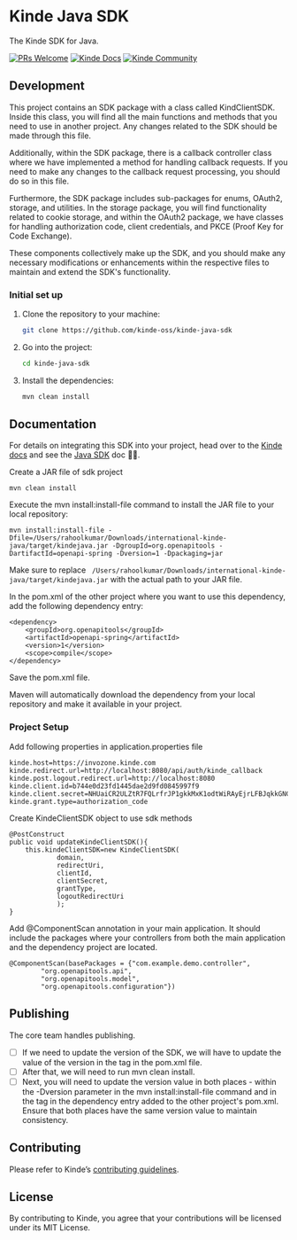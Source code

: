 # Kinde Java SDK

The Kinde SDK for Java.

[![PRs Welcome](https://img.shields.io/badge/PRs-welcome-brightgreen.svg?style=flat-square)](https://makeapullrequest.com) [![Kinde Docs](https://img.shields.io/badge/Kinde-Docs-eee?style=flat-square)](https://kinde.com/docs/developer-tools) [![Kinde Community](https://img.shields.io/badge/Kinde-Community-eee?style=flat-square)](https://thekindecommunity.slack.com)

## Development

This project contains an SDK package with a class called KindClientSDK. Inside this class, you will find all the main functions and methods that you need to use in another project. Any changes related to the SDK should be made through this file.

Additionally, within the SDK package, there is a callback controller class where we have implemented a method for handling callback requests. If you need to make any changes to the callback request processing, you should do so in this file.

Furthermore, the SDK package includes sub-packages for enums, OAuth2, storage, and utilities. In the storage package, you will find functionality related to cookie storage, and within the OAuth2 package, we have classes for handling authorization code, client credentials, and PKCE (Proof Key for Code Exchange).

These components collectively make up the SDK, and you should make any necessary modifications or enhancements within the respective files to maintain and extend the SDK's functionality.


### Initial set up

1. Clone the repository to your machine:

   ```bash
   git clone https://github.com/kinde-oss/kinde-java-sdk
   ```

2. Go into the project:

   ```bash
   cd kinde-java-sdk
   ```

3. Install the dependencies:

   ```bash
   mvn clean install
   ```

## Documentation

For details on integrating this SDK into your project, head over to the [Kinde docs](https://kinde.com/docs/) and see the [Java SDK](<[link-to-kinde-doc](https://kinde.com/docs/developer-tools/)>) doc 👍🏼.


Create a JAR file of sdk project
```
mvn clean install
```

Execute the mvn install:install-file command to install the JAR file to your local repository:
```
mvn install:install-file -Dfile=/Users/rahoolkumar/Downloads/international-kinde-java/target/kindejava.jar -DgroupId=org.openapitools -DartifactId=openapi-spring -Dversion=1 -Dpackaging=jar
```
Make sure to replace ``` /Users/rahoolkumar/Downloads/international-kinde-java/target/kindejava.jar``` with the actual path to your JAR file.

In the pom.xml of the other project where you want to use this dependency, add the following dependency entry:
```
<dependency>
    <groupId>org.openapitools</groupId>
    <artifactId>openapi-spring</artifactId>
    <version>1</version>
    <scope>compile</scope>
</dependency>
```
Save the pom.xml file.

Maven will automatically download the dependency from your local repository and make it available in your project.

### Project Setup
Add following properties in application.properties file

```
kinde.host=https://invozone.kinde.com
kinde.redirect.url=http://localhost:8080/api/auth/kinde_callback
kinde.post.logout.redirect.url=http://localhost:8080
kinde.client.id=b744e0d23fd1445dae2d9fd0845997f9
kinde.client.secret=NHUaiCR2ULZtR7FQLrfrJP1gkkMxK1odtWiRAyEjrLFBJqkkGNC
kinde.grant.type=authorization_code
```

Create KindeClientSDK object to use sdk methods
```
@PostConstruct
public void updateKindeClientSDK(){
    this.kindeClientSDK=new KindeClientSDK(
            domain,
            redirectUri,
            clientId,
            clientSecret,
            grantType,
            logoutRedirectUri
            );
}
```

Add @ComponentScan annotation in your main application. It should include the packages where your controllers from both the main application and the dependency project are located.
```
@ComponentScan(basePackages = {"com.example.demo.controller",
		"org.openapitools.api",
		"org.openapitools.model",
		"org.openapitools.configuration"})
```


## Publishing

The core team handles publishing.

- [ ] If we need to update the version of the SDK, we will have to update the value of the version in the <version> tag in the pom.xml file.
- [ ] After that, we will need to run mvn clean install.
- [ ] Next, you will need to update the version value in both places - within the -Dversion parameter in the mvn install:install-file command and in the <version> tag in the dependency entry added to the other project's pom.xml. Ensure that both places have the same version value to maintain consistency.

## Contributing

Please refer to Kinde’s [contributing guidelines](https://github.com/kinde-oss/.github/blob/489e2ca9c3307c2b2e098a885e22f2239116394a/CONTRIBUTING.md).

## License

By contributing to Kinde, you agree that your contributions will be licensed under its MIT License.